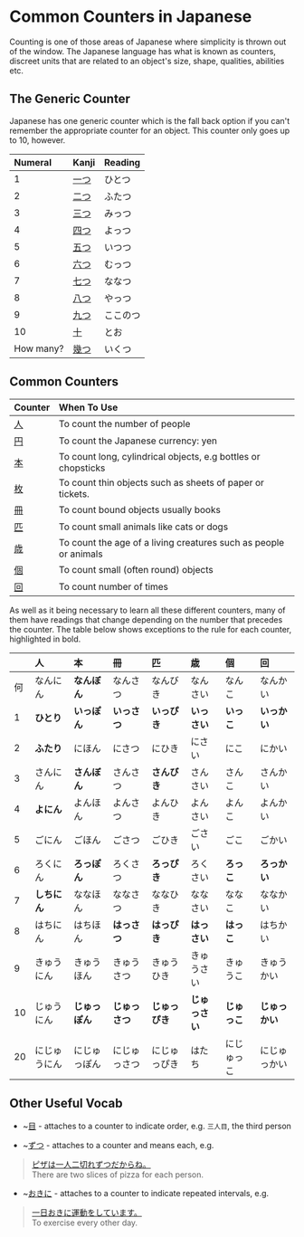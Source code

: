 # Common Counters in Japanese

Counting is one of those areas of Japanese where simplicity is thrown out of the window. The Japanese language has what is known as counters, discreet units that are related to an object's size, shape, qualities, abilities etc. 

## The Generic Counter
Japanese has one generic counter which is the fall back option if you can't remember the appropriate counter for an object. This counter only goes up to 10, however.

|Numeral|Kanji|Reading|
|:--|:--|:--|
|1|[一つ]()|ひとつ|
|2|[二つ]()|ふたつ|
|3|[三つ]()|みっつ|
|4|[四つ]()|よっつ|
|5|[五つ]()|いつつ|
|6|[六つ]()|むっつ|
|7|[七つ]()|ななつ|
|8|[八つ]()|やっつ|
|9|[九つ]()|ここのつ|
|10|[十]()|とお|
|How many?|[幾つ]()|いくつ

## Common Counters 

|Counter|When To Use|
|:--|:--|
|[人]()|To count the number of people|
|[円]()|To count the Japanese currency: yen|
|[本]()|To count long, cylindrical objects, e.g bottles or chopsticks|
|[枚]()|To count thin objects such as sheets of paper or tickets.|
|[冊]()|To count bound objects usually books|
|[匹]()|To count small animals like cats or dogs|
|[歳]()|To count the age of a living creatures such as people or animals|
|[個]()|To count small (often round) objects|
|[回]()|To count number of times|

As well as it being necessary to learn all these different counters, many of them have readings that change depending on the number that precedes the counter. The table below shows exceptions to the rule for each counter, highlighted in bold.

||人|本|冊|匹|歳|個|回|
|:--|:--|:--|:--|:--|:--|:--|:--|
|何|なんにん|**なんぼん**|なんさつ|なんびき|なんさい|なんこ|なんかい|
|1|**ひとり**|**いっぽん**|**いっさつ**|**いっぴき**|**いっさい**|**いっこ**|**いっかい**|
|2|**ふたり**|にほん|にさつ|にひき|にさい|にこ|にかい|
|3|さんにん|**さんぼん**|さんさつ|**さんびき**|さんさい|さんこ|さんかい|
|4|**よにん**|よんほん|よんさつ|よんひき|よんさい|よんこ|よんかい|
|5|ごにん|ごほん|ごさつ|ごひき|ごさい|ごこ|ごかい|
|6|ろくにん|**ろっぽん**|ろくさつ|**ろっぴき**|ろくさい|**ろっこ**|**ろっかい**|
|7|**しちにん**|ななほん|ななさつ|ななひき|ななさい|ななこ|ななかい|
|8|はちにん|はちほん|**はっさつ**|**はっぴき**|**はっさい**|**はっこ**|はちかい|
|9|きゅうにん|きゅうほん|きゅうさつ|きゅうひき|きゅうさい|きゅうこ|きゅうかい|
|10|じゅうにん|**じゅっぽん**|**じゅっさつ**|**じゅっぴき**|**じゅっさい**|**じゅっこ**|**じゅっかい**|
|20|にじゅうにん|にじゅっぽん|にじゅっさつ|にじゅっぴき|はたち|にじゅっこ|にじゅっかい|

## Other Useful Vocab
* ~[目]() - attaches to a counter to indicate order, e.g. `三人目`, the third person

* ~[ずつ]() - attaches to a counter and means each, e.g. 
> [ピザは一人二切れずつだからね。]()   
> There are two slices of pizza for each person.

* ~[おきに]() - attaches to a counter to indicate repeated intervals, e.g.
> [一日おきに運動をしています。]()  
> To exercise every other day.
 



